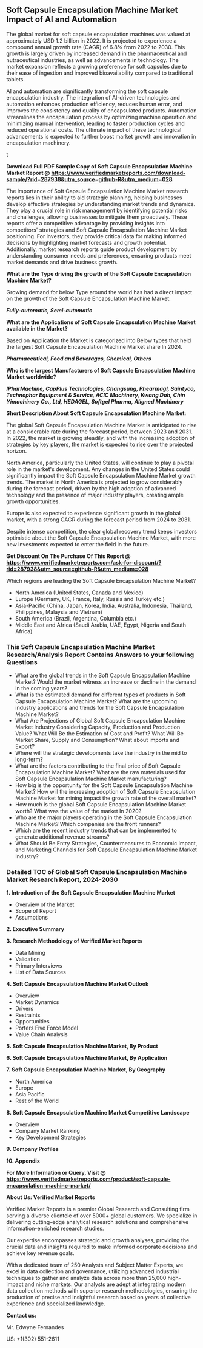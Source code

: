 <h2>Soft Capsule Encapsulation Machine Market Impact of AI and Automation</h2><p>The global market for soft capsule encapsulation machines was valued at approximately USD 1.2 billion in 2022. It is projected to experience a compound annual growth rate (CAGR) of 6.8% from 2022 to 2030. This growth is largely driven by increased demand in the pharmaceutical and nutraceutical industries, as well as advancements in technology. The market expansion reflects a growing preference for soft capsules due to their ease of ingestion and improved bioavailability compared to traditional tablets.</p><p>AI and automation are significantly transforming the soft capsule encapsulation industry. The integration of AI-driven technologies and automation enhances production efficiency, reduces human error, and improves the consistency and quality of encapsulated products. Automation streamlines the encapsulation process by optimizing machine operation and minimizing manual intervention, leading to faster production cycles and reduced operational costs. The ultimate impact of these technological advancements is expected to further boost market growth and innovation in encapsulation machinery.</p>t</p><p id="" class=""><strong>Download Full PDF Sample Copy of Soft Capsule Encapsulation Machine Market Report @ <a href="https://www.verifiedmarketreports.com/download-sample/?rid=287938&utm_source=github-R&utm_medium=028" target="_blank">https://www.verifiedmarketreports.com/download-sample/?rid=287938&utm_source=github-R&utm_medium=028</a></strong></p><p>The importance of&nbsp;Soft Capsule Encapsulation Machine Market research reports lies in their ability to aid strategic planning, helping businesses develop effective strategies by understanding market trends and dynamics. They play a crucial role in risk management by identifying potential risks and challenges, allowing businesses to mitigate them proactively. These reports offer a competitive advantage by providing insights into competitors' strategies and Soft Capsule Encapsulation Machine Market positioning. For investors, they provide critical data for making informed decisions by highlighting market forecasts and growth potential. Additionally, market research reports guide product development by understanding consumer needs and preferences, ensuring products meet market demands and drive business growth.</p><p><strong>What are the&nbsp;Type driving the growth of the Soft Capsule Encapsulation Machine Market?</strong></p><p id="" class="">Growing demand for below Type around the world has had a direct impact on the growth of the Soft Capsule Encapsulation Machine Market:</p><em><strong>Fully-automatic, Semi-automatic</strong></em></p><strong>What are the&nbsp;Applications&nbsp;of Soft Capsule Encapsulation Machine Market available in the Market?</strong></p><p id="" class="">Based on Application the Market is categorized into Below types that held the largest Soft Capsule Encapsulation Machine Market share In 2024.</p><em><strong>Pharmaceutical, Food and Beverages, Chemical, Others</strong></em></p><strong>Who is the largest Manufacturers of Soft Capsule Encapsulation Machine Market worldwide?</strong></p><p><em><strong>IPharMachine, CapPlus Technologies, Changsung, Phearmagl, Saintyco, Technophar Equipment & Service, ACIC Machinery, Kwang Dah, Chin Yimachinery Co., Ltd, HEDAGEL, Softgel Pharma, Aligned Machinery</strong></em></p><p id="" class=""><strong>Short Description About Soft Capsule Encapsulation Machine Market:</strong></p><p>The global Soft Capsule Encapsulation Machine Market is anticipated to rise at a considerable rate during the forecast period, between 2023 and 2031. In 2022, the market is growing steadily, and with the increasing adoption of strategies by key players, the market is expected to rise over the projected horizon.</p><p>North America, particularly the United States, will continue to play a pivotal role in the market's development. Any changes in the United States could significantly impact the Soft Capsule Encapsulation Machine Market growth trends. The market in North America is projected to grow considerably during the forecast period, driven by the high adoption of advanced technology and the presence of major industry players, creating ample growth opportunities.</p><p>Europe is also expected to experience significant growth in the global market, with a strong CAGR during the forecast period from 2024 to 2031.</p><p>Despite intense competition, the clear global recovery trend keeps investors optimistic about the Soft Capsule Encapsulation Machine Market, with more new investments expected to enter the field in the future.</p><p id="" class=""><strong>Get Discount On The Purchase Of This Report @ <a href="https://www.verifiedmarketreports.com/ask-for-discount/?rid=287938&utm_source=github-R&utm_medium=028" target="_blank">https://www.verifiedmarketreports.com/ask-for-discount/?rid=287938&utm_source=github-R&utm_medium=028</a></strong></p>Which regions are leading the Soft Capsule Encapsulation Machine Market?</p><ul><li>North America (United States, Canada and Mexico)</li><li>Europe (Germany, UK, France, Italy, Russia and Turkey etc.)</li><li>Asia-Pacific (China, Japan, Korea, India, Australia, Indonesia, Thailand, Philippines, Malaysia and Vietnam)</li><li>South America (Brazil, Argentina, Columbia etc.)</li><li>Middle East and Africa (Saudi Arabia, UAE, Egypt, Nigeria and South Africa)</li></ul><h3 id="" class="">This Soft Capsule Encapsulation Machine Market Research/Analysis Report Contains Answers to your following Questions</h3><ul><li>What are the global trends in the Soft Capsule Encapsulation Machine Market? Would the market witness an increase or decline in the demand in the coming years?</li><li>What is the estimated demand for different types of products in Soft Capsule Encapsulation Machine Market? What are the upcoming industry applications and trends for the Soft Capsule Encapsulation Machine Market?</li><li>What Are Projections of Global Soft Capsule Encapsulation Machine Market Industry Considering Capacity, Production and Production Value? What Will Be the Estimation of Cost and Profit? What Will Be Market Share, Supply and Consumption? What about imports and Export?</li><li>Where will the strategic developments take the industry in the mid to long-term?</li><li>What are the factors contributing to the final price of Soft Capsule Encapsulation Machine Market? What are the raw materials used for Soft Capsule Encapsulation Machine Market manufacturing?</li><li>How big is the opportunity for the Soft Capsule Encapsulation Machine Market? How will the increasing adoption of Soft Capsule Encapsulation Machine Market for mining impact the growth rate of the overall market?</li><li>How much is the global Soft Capsule Encapsulation Machine Market worth? What was the value of the market In 2020?</li><li>Who are the major players operating in the Soft Capsule Encapsulation Machine Market? Which companies are the front runners?</li><li>Which are the recent industry trends that can be implemented to generate additional revenue streams?</li><li>What Should Be Entry Strategies, Countermeasures to Economic Impact, and Marketing Channels for Soft Capsule Encapsulation Machine Market Industry?</li></ul><h3 id="" class="">Detailed TOC of Global Soft Capsule Encapsulation Machine Market Research Report, 2024-2030</h3><p id="" class=""><strong>1. Introduction of the Soft Capsule Encapsulation Machine Market</strong></p><ul><li>Overview of the Market</li><li>Scope of Report</li><li>Assumptions</li></ul><p id="" class=""><strong>2. Executive Summary</strong></p><p id="" class=""><strong>3. Research Methodology of Verified Market Reports</strong></p><ul><li>Data Mining</li><li>Validation</li><li>Primary Interviews</li><li>List of Data Sources</li></ul><p id="" class=""><strong>4. Soft Capsule Encapsulation Machine Market Outlook</strong></p><ul><li>Overview</li><li>Market Dynamics</li><li>Drivers</li><li>Restraints</li><li>Opportunities</li><li>Porters Five Force Model</li><li>Value Chain Analysis</li></ul><p id="" class=""><strong>5. Soft Capsule Encapsulation Machine Market, By Product</strong></p><p id="" class=""><strong>6. Soft Capsule Encapsulation Machine Market, By Application</strong></p><p id="" class=""><strong>7. Soft Capsule Encapsulation Machine Market, By Geography</strong></p><ul><li>North America</li><li>Europe</li><li>Asia Pacific</li><li>Rest of the World</li></ul><p id="" class=""><strong>8. Soft Capsule Encapsulation Machine Market Competitive Landscape</strong></p><ul><li>Overview</li><li>Company Market Ranking</li><li>Key Development Strategies</li></ul><p id="" class=""><strong>9. Company Profiles</strong></p><p id="" class=""><strong>10. Appendix</strong></p><p id="" class=""><strong>For More Information or Query, Visit @ <a href="https://www.verifiedmarketreports.com/product/soft-capsule-encapsulation-machine-market/" target="_blank">https://www.verifiedmarketreports.com/product/soft-capsule-encapsulation-machine-market/</a></strong></p><p id="" class=""><strong>About Us: Verified Market Reports</strong></p><p id="" class="">Verified Market Reports is a premier Global Research and Consulting firm serving a diverse clientele of over 5000+ global customers. We specialize in delivering cutting-edge analytical research solutions and comprehensive information-enriched research studies.</p><p id="" class="">Our expertise encompasses strategic and growth analyses, providing the crucial data and insights required to make informed corporate decisions and achieve key revenue goals.</p><p id="" class="">With a dedicated team of 250 Analysts and Subject Matter Experts, we excel in data collection and governance, utilizing advanced industrial techniques to gather and analyze data across more than 25,000 high-impact and niche markets. Our analysts are adept at integrating modern data collection methods with superior research methodologies, ensuring the production of precise and insightful research based on years of collective experience and specialized knowledge.</p><p id="" class=""><strong>Contact us:</strong></p><p id="" class="">Mr. Edwyne Fernandes</p><p id="" class="">US: +1(302) 551-2611</p>